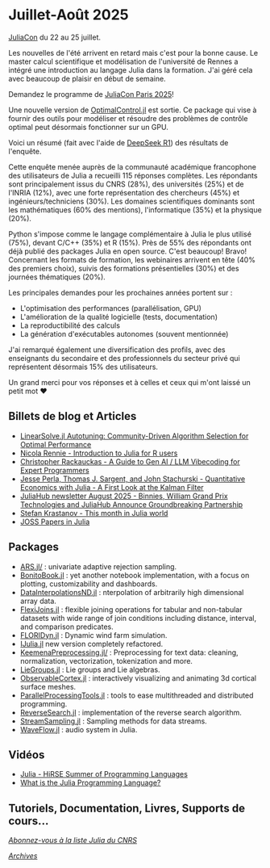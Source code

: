 # Juillet-Août 2025 

[JuliaCon](https://pretalx.com/juliacon-2025/schedule/) du 22 au 25 juillet. 


Les nouvelles de l'été arrivent en retard mais c'est pour la bonne
cause. Le master calcul scientifique et modélisation de l'université
de Rennes a intégré une introduction au langage Julia dans
la formation. J'ai géré cela avec beaucoup de plaisir en début
de semaine.

Demandez le programme de [JuliaCon Paris 2025](https://pretalx.com/juliacon-local-paris-2025/schedule/)!

Une nouvelle version de
[OptimalControl.jl](https://control-toolbox.org/OptimalControl.jl/stable/)
est sortie. Ce package qui vise à fournir des outils pour modéliser
et résoudre des problèmes de contrôle optimal peut désormais
fonctionner sur un GPU.

Voici un résumé (fait avec l'aide de
[DeepSeek R1](https://chat.deepseek.com/)) des résultats de l'enquête. 

Cette enquête menée auprès de la communauté académique francophone des
utilisateurs de Julia a recueilli 115 réponses complètes. 
Les répondants sont principalement issus
du CNRS (28%), des universités (25%) et de l'INRIA (12%), avec une
forte représentation des chercheurs (45%) et ingénieurs/techniciens
(30%). Les domaines scientifiques dominants sont les mathématiques
(60% des mentions), l'informatique (35%) et la physique (20%).

Python s'impose comme le langage complémentaire à Julia le plus
utilisé (75%), devant C/C++ (35%) et R (15%). Près de 55% des
répondants ont déjà publié des packages Julia en open source. C'est beaucoup! Bravo!
Concernant les formats de formation, les webinaires arrivent en tête
(40% des premiers choix), suivis des formations présentielles (30%)
et des journées thématiques (20%).

Les principales demandes pour les prochaines années portent sur :
- L'optimisation des performances (parallélisation, GPU)
- L'amélioration de la qualité logicielle (tests, documentation)
- La reproductibilité des calculs
- La génération d'exécutables autonomes (souvent mentionnée)

J'ai remarqué également une diversification des profils, avec des enseignants
du secondaire et des professionnels du secteur privé qui représentent
désormais 15% des utilisateurs. 

Un grand merci pour vos réponses et à celles et ceux qui m'ont laissé un petit mot :heart:

## Billets de blog et Articles

- [LinearSolve.jl Autotuning: Community-Driven Algorithm Selection for Optimal Performance](https://sciml.ai/news/2025/08/16/linearsolve_autotuning/)
- [Nicola Rennie - Introduction to Julia for R users](https://nrennie.rbind.io/blog/introduction-julia-r-users/)
- [Christopher Rackauckas - A Guide to Gen AI / LLM Vibecoding for Expert Programmers](https://www.stochasticlifestyle.com/a-guide-to-gen-ai-llm-vibecoding-for-expert-programmers/)
- [Jesse Perla, Thomas J. Sargent, and John Stachurski - Quantitative Economics with Julia - A First Look at the Kalman Filter](https://julia.quantecon.org/introduction_dynamics/kalman.html)
- [JuliaHub newsletter August 2025 - Binnies, William Grand Prix Technologies and JuliaHub Announce Groundbreaking Partnership](https://juliahub.com/blog/newsletter-august-2025)
- [Stefan Krastanov - This month in Julia world](https://discourse.julialang.org/c/community/news/66)
- [JOSS Papers in Julia](https://joss.theoj.org/papers/in/Julia)

## Packages

- [ARS.jl/](https://github.com/Eliassj/ARS.jl/) : univariate adaptive rejection sampling.
- [BonitoBook.jl](https://github.com/SimonDanisch/BonitoBook.jl/) : yet another notebook implementation, with a focus on plotting, customizability and dashboards.
- [DataInterpolationsND.jl](https://github.com/SciML/DataInterpolationsND.jl) : nterpolation of arbitrarily high dimensional array data.
- [FlexiJoins.jl](https://github.com/JuliaAPlavin/FlexiJoins.jl) : flexible joining operations for tabular and non-tabular datasets with wide range of join conditions including distance, interval, and comparison predicates.
- [FLORIDyn.jl](https://github.com/ufechner7/FLORIDyn.jl) : Dynamic wind farm simulation.
- [IJulia.jl](https://github.com/JuliaLang/IJulia.jl) new version completely refactored.
- [KeemenaPreprocessing.jl/](https://github.com/mantzaris/KeemenaPreprocessing.jl/) : Preprocessing for text data: cleaning, normalization, vectorization, tokenization and more.
- [LieGroups.jl](https://github.com/JuliaManifolds/LieGroups.jl) : Lie groups and Lie algebras.
- [ObservableCortex.jl](https://github.com/myersm0/ObservableCortex.jl) : interactively visualizing and animating 3d cortical surface meshes.
- [ParallelProcessingTools.jl](https://github.com/oschulz/ParallelProcessingTools.jl) : tools to ease multithreaded and distributed programming.
- [ReverseSearch.jl](https://github.com/mxhbl/ReverseSearch.jl) : implementation of the reverse search algorithm.
- [StreamSampling.jl](https://github.com/JuliaDynamics/StreamSampling.jl) : Sampling methods for data streams.
- [WaveFlow.jl](https://github.com/Gesee-y/WaveFlow.jl) : audio system in Julia.

## Vidéos

- [Julia - HiRSE Summer of Programming Languages](https://youtu.be/tShA102zIwk?si=aVihLfkrFqYBYiXI)
- [What is the Julia Programming Language?](https://youtu.be/jPDCSG-GCYQ?si=oI2QkVEv9bVX62pK)
 
## Tutoriels, Documentation, Livres, Supports de cours...

[*Abonnez-vous à la liste Julia du CNRS*](https://listes.services.cnrs.fr/wws/subscribe/julia)

[*Archives*](https://pnavaro.github.io/NouvellesJulia)
